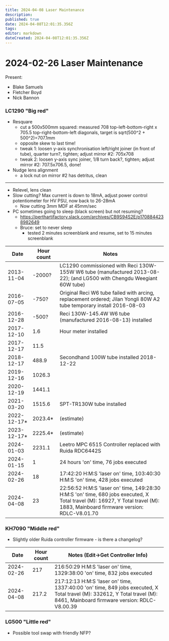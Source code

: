 ```yaml
---
title: 2024-04-08 Laser Maintenance
description: 
published: true
date: 2024-04-08T12:01:35.356Z
tags: 
editor: markdown
dateCreated: 2024-04-08T12:01:35.356Z
---
```


# 2024-02-26 Laser Maintenance

Present:
* Blake Samuels
* Fletcher Boyd
* Nick Bannon

### LC1290 "Big red"

* Resquare
  * cut a 500x500mm squared: measured 708 top-left-bottom-right x 705.5 top-right-bottom-left diagonals, target is sqrt(500^2 + 500^2)=707.1mm
  * opposite skew to last time!
  * tweak 1: loosen y-axis synchronisation left/right joiner (in front of tube), quarter turn?, tighten; adjust mirror #2: 705x708
  * tweak 2: loosen y-axis sync joiner, 1/8 turn back?, tighten; adjust mirror #2: 707.5x706.5, done!
* Nudge lens alignment
  * a lock nut on mirror #2 has detritus, clean

----

* Relevel, lens clean
* Slow cutting? Max current is down to 18mA, adjust power control potentiometer for HV PSU, now back to 26-28mA
  * Now cutting 3mm MDF at 45mm/sec
* PC sometimes going to sleep (black screen) but not resuming?
  * https://perthartifactory.slack.com/archives/CB9S94S2E/p1708844238982649
  * Bruce: set to never sleep
    * tested 2 minutes screenblank and resume, set to 15 minutes screenblank

| Date       | Hour count | Notes |
|------------|------------|-----------------------------------------------------------------------------------------------------------------------|
| 2013-11-04 | -2000?     | LC1290 commissioned with Reci 130W-155W W6 tube (manufactured 2013-08-22); (and LG500 with Chengdu Weegiant 60W tube) |
| 2016-07-05 | -750?      | Original Reci W6 tube failed with arcing, replacement ordered; Jilan Yongli 80W A2 tube temporary install 2016-08-03  |
| 2016-12-28 | -500?      | Reci 130W-145.4W W6 tube (manufactured 2016-08-13) installed |
| 2017-12-10 | 1.6        | Hour meter installed |
| 2017-12-17 | 11.5       | |
| 2018-12-17 | 488.9      | Secondhand 100W tube installed 2018-12-22 |
| 2019-12-16 | 1026.3     | |
| 2020-12-19 | 1441.1     | |
| 2021-03-20 | 1515.6     | SPT-TR130W tube installed |
| 2022-12-17* | 2023.4*   | (estimate) |
| 2023-12-17* | 2225.4*   | (estimate) |
| 2024-01-03 | 2231.1     | Leetro MPC 6515 Controller replaced with Ruida RDC6442S |
| 2024-01-15 | 1          | 24 hours 'on' time, 76 jobs executed |
| 2024-02-26 | 18         | 17:42:20 H:M:S 'laser on' time, 103:40:30 H:M:S 'on' time, 428 jobs executed |
| 2024-04-08 | 23         | 22:56:52 H:M:S 'laser on' time, 149:28:30 H:M:S 'on' time, 680 jobs executed, X Total travel (M): 16927, Y Total travel (M): 1883, Mainboard firmware version: RDLC-V8.01.70 |

### KH7090 "Middle red"

* Slightly older Ruida controller firmware - is there a changelog?

| Date       | Hour count | Notes (Edit->Get Controller Info) |
|------------|------------|-------|
| 2024-02-26 | 217        | 216:50:29 H:M:S 'laser on' time, 1329:38:00 'on' time, 832 jobs executed |
| 2024-04-08 | 217.2      | 217:12:13 H:M:S 'laser on' time, 1337:40:00 'on' time, 849 jobs executed, X Total travel (M): 332612, Y Total travel (M): 8461, Mainboard firmware version: RDLC-V8.00.39 |

### LG500 "Little red"
* Possible tool swap with friendly NFP?